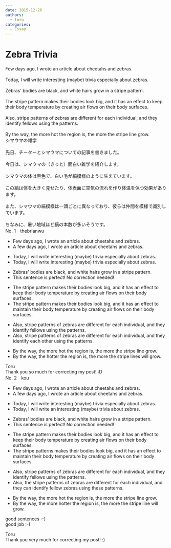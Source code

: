 ```yaml
---
date: 2015-12-26
authors:
  - toru
categories:
  - Essay
---
```


<h1 id="subject_show">Zebra Trivia</h1>
<div class="date" hidden>Dec 26, 2015 16:53</div>
<div id="post"><div id="body_show_ori">
Few days ago, I wrote an article about cheetahs and zebras.<br/><br/>Today, I will write interesting (maybe) trivia especially about zebras.<br/><br/>Zebras' bodies are black, and white hairs grow in a stripe pattern.<br/><br/>The stripe pattern makes their bodies look big, and it has an effect to keep their body temperature by creating air flows on their body surfaces.<br/><br/>Also, stripe patterns of zebras are different for each individual, and they identify fellows using the patterns.<br/><br/>By the way, the more hot the region is, the more the stripe line grow.
</div></div>

<!-- more -->

<div id="post_ja"><div id="body_show_mo">
シマウマの雑学<br/><br/>先日、チーターとシマウマについての記事を書きました。<br/><br/>今日は、シマウマの（きっと）面白い雑学を紹介します。<br/><br/>シマウマの体は黒色で、白い毛が縞模様のように生えています。<br/><br/>この縞は体を大きく見せたり、体表面に空気の流れを作り体温を保つ効果があります。<br/><br/>また、シマウマの縞模様は一頭ごとに異なっており、彼らは仲間を模様で識別しています。<br/><br/>ちなみに、暑い地域ほど縞の本数が多いそうです。
</div></div>
<div id="block"><div class="first_name"> No. 1　<span class="just_name">thebrianwu</span></div><div id="block2">
<ul class="correction_field">
<li class="incorrect">Few days ago, I wrote an article about cheetahs and zebras.</li>
<li class="corrected correct">
<span class="f_blue">A few</span> days ago, I wrote an article about cheetahs and zebras.
</li>
</ul>
<ul class="correction_field">
<li class="incorrect">Today, I will write interesting (maybe) trivia especially about zebras.</li>
<li class="corrected correct">
Today, I will write interesting (maybe) trivia <span class="sline">especially </span>about zebras.
</li>
</ul>
<ul class="correction_field">
<li class="incorrect">Zebras' bodies are black, and white hairs grow in a stripe pattern.</li>
<li class="corrected perfect">This sentence is perfect! No correction needed!</li>
</ul>
<ul class="correction_field">
<li class="incorrect">The stripe pattern makes their bodies look big, and it has an effect to keep their body temperature by creating air flows on their body surfaces.</li>
<li class="corrected correct">
The stripe pattern makes their bodies look big, and it has an effect to <span class="f_blue">maintain</span> their body temperature by creating air flows on their body surfaces.
</li>
</ul>
<ul class="correction_field">
<li class="incorrect">Also, stripe patterns of zebras are different for each individual, and they identify fellows using the patterns.</li>
<li class="corrected correct">
Also, stripe patterns of zebras are different for each individual, and they identify <span class="f_blue">each other</span> using the patterns.
</li>
</ul>
<ul class="correction_field">
<li class="incorrect">By the way, the more hot the region is, the more the stripe line grow.</li>
<li class="corrected correct">
By the way, the <span class="f_blue">hotter</span> the region is, the more the stripe lines <span class="f_blue">will</span> grow.
</li>
</ul>
</div><div class="name"><span class="just_name">Toru</span><br>
Thank you so much for correcting my post! :D
</div>
</div>
<div id="block"><div class="first_name"> No. 2　<span class="just_name">kou</span></div><div id="block2">
<ul class="correction_field">
<li class="incorrect">Few days ago, I wrote an article about cheetahs and zebras.</li>
<li class="corrected correct">
A few days ago, I wrote an article about cheetahs and zebras.
</li>
</ul>
<ul class="correction_field">
<li class="incorrect">Today, I will write interesting (maybe) trivia especially about zebras.</li>
<li class="corrected correct">
Today, I will write an interesting (maybe) trivia about zebras.
</li>
</ul>
<ul class="correction_field">
<li class="incorrect">Zebras' bodies are black, and white hairs grow in a stripe pattern.</li>
<li class="corrected perfect">This sentence is perfect! No correction needed!</li>
</ul>
<ul class="correction_field">
<li class="incorrect">The stripe pattern makes their bodies look big, and it has an effect to keep their body temperature by creating air flows on their body surfaces.</li>
<li class="corrected correct">
The stripe patterns makes their bodies look big, and it has an effect to maintain their body temperature by creating air flows on their body surfaces.
</li>
</ul>
<ul class="correction_field">
<li class="incorrect">Also, stripe patterns of zebras are different for each individual, and they identify fellows using the patterns.</li>
<li class="corrected correct">
Also, the stripe patterns of zebras are different for each individual, and they can identify fellow zebras using these patterns.
</li>
</ul>
<ul class="correction_field">
<li class="incorrect">By the way, the more hot the region is, the more the stripe line grow.</li>
<li class="corrected correct">
By the way, the more hotter the region is, the more the stripe line will grow.
</li>
</ul>
<p class="comment_small">
 good sentences :-)
 <br/>
 good job :-)
</p>

</div><div class="name"><span class="just_name">Toru</span><br>
Thank you very much for correcting my post! :)
</div>
</div>
